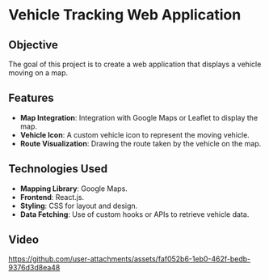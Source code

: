 # Vehicle Tracking Web Application

## Objective

The goal of this project is to create a web application that displays a vehicle moving on a map.


## Features

- **Map Integration**: Integration with Google Maps or Leaflet to display the map.
- **Vehicle Icon**: A custom vehicle icon to represent the moving vehicle.
- **Route Visualization**: Drawing the route taken by the vehicle on the map.

## Technologies Used

- **Mapping Library**: Google Maps.
- **Frontend**: React.js.
- **Styling**: CSS for layout and design.
- **Data Fetching**: Use of custom hooks or APIs to retrieve vehicle data.

## Video 



https://github.com/user-attachments/assets/faf052b6-1eb0-462f-bedb-9376d3d8ea48

